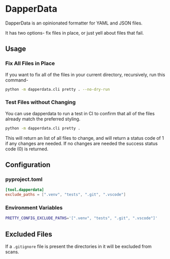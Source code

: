 # DapperData

DapperData is an opinionated formatter for YAML and JSON files.

It has two options- fix files in place, or just yell about files that fail.

## Usage

### Fix All Files in Place

If you want to fix all of the files in your current directory, recursively, run this command-

```bash
python -m dapperdata.cli pretty . --no-dry-run
```

### Test Files without Changing

You can use dapperdata to run a test in CI to confirm that all of the files already match the preferred styling.

```bash
python -m dapperdata.cli pretty .
```

This will return an list of all files to change, and will return a status code of 1 if any changes are needed. If no changes are needed the success status code (0) is returned.


## Configuration

### pyproject.toml

```toml
[tool.dapperdata]
exclude_paths = [".venv", "tests", ".git", ".vscode"]
```

### Environment Variables

```bash
PRETTY_CONFIG_EXCLUDE_PATHS='[".venv", "tests", ".git", ".vscode"]'
```

## Excluded Files

If a `.gitignore` file is present the directories in it will be excluded from scans.
